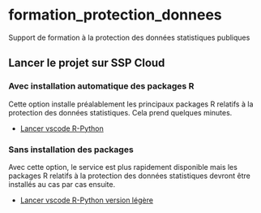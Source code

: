 # formation_protection_donnees

Support de formation à la protection des données statistiques publiques


## Lancer le projet sur SSP Cloud

### Avec installation automatique des packages R

Cette option installe préalablement les principaux packages R relatifs à la protection des données statistiques. Cela prend quelques minutes.

- [Lancer vscode R-Python](https://datalab.sspcloud.fr/launcher/ide/vscode-r-python-julia?name=vscode-formation-protection&version=2.3.5&s3=region-ec97c721&init.personalInit=«https%3A%2F%2Fraw.githubusercontent.com%2FInseeFrLab%2Fformation_protection_donnees%2Frefs%2Fheads%2Fmain%2Finit-scripts%2Fvscode-r-python.sh»)

### Sans installation des packages 

Avec cette option, le service est plus rapidement disponible mais les packages R relatifs à la protection des données statistiques devront être installés au cas par cas ensuite.

- [Lancer vscode R-Python version légère](https://datalab.sspcloud.fr/launcher/ide/vscode-r-python-julia?name=vscode-formation-protection-light&version=2.3.5&s3=region-ec97c721&init.personalInit=«https%3A%2F%2Fraw.githubusercontent.com%2FInseeFrLab%2Fformation_protection_donnees%2Frefs%2Fheads%2Fmain%2Finit-scripts%2Fvscode-r-python-light.sh»)
